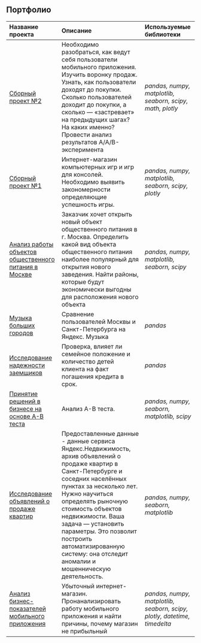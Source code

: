 ## Портфолио


| Название проекта | Описание | Используемые библиотеки | 
| :---------------------- | :---------------------- | :---------------------- |
| [Сборный проект №2](food_data) | Необходимо разобраться, как ведут себя пользователи мобильного приложения. Изучить воронку продаж. Узнать, как пользователи доходят до покупки. Сколько пользователей доходит до покупки, а сколько — «застревает» на предыдущих шагах? На каких именно? Провести анализ результатов A/A/B-эксперимента| *pandas, numpy, matplotlib, seaborn, scipy, math, plotly*|
| [Сборный проект №1](game_data) | Интернет-магазин компьютерных игр и игр для консолей. Необходимо выявить закономерности определяющие успешность игры. | *pandas, numpy, matplotlib, seaborn, scipy, plotly*|
| [Анализ работы объектов общественного питания в Москве](restor_data) | Заказчик хочет открыть новый объект общественного питания в г. Москва. Определить какой вид объекта общественного питания наиболее популярный для открытия нового заведения. Найти районы, которые будут экономически выгодны для расположения нового объекта| *pandas, numpy, matplotlib, seaborn, scipy*|
| [Музыка больших городов](big_city_music) | Сравнение пользователей Москвы и Санкт-Петербурга на Яндекс. Музыка|*pandas*|
| [Исследование надежности заемщиков](credit_data) | Проверка, влияет ли семейное положение и количество детей клиента на факт погашения кредита в срок.|*pandas*|
| [Принятие решений в бизнесе на основе А-В теста](A-B_test) | Анализ  А-В теста.|*pandas, numpy, seaborn, matplotlib, scipy*|
| [ Исследование объявлений о продаже квартир](flat_data) | Предоставленные данные - данные сервиса Яндекc.Недвижимость, архив объявлений о продаже квартир в Санкт-Петербурге и соседних населённых пунктах за несколько лет. Нужно научиться определять рыночную стоимость объектов недвижимости. Ваша задача — установить параметры. Это позволит построить автоматизированную систему: она отследит аномалии и мошенническую деятельность.|*pandas, numpy, seaborn, matplotlib*|
| [Анализ бизнес-показателей мобильного приложения](mobil_applic) |Убыточный интернет-магазин. Пронанализировать работу мобильного приложения и найти причины, почему магазин не прибыльный|*pandas, numpy, matplotlib, seaborn, scipy, plotly, datetime, timedelta*|




